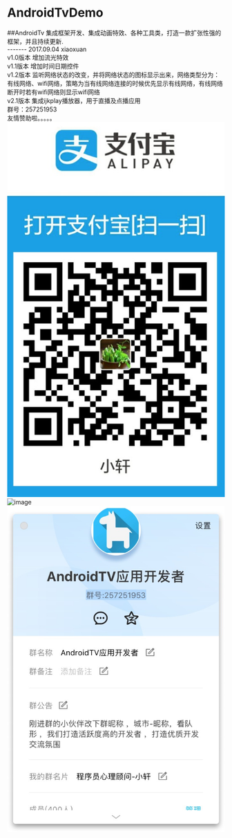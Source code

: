 # AndroidTvDemo
##AndroidTv 集成框架开发、集成动画特效、各种工具类，打造一款扩张性强的框架，并且持续更新. 
<br>
------- 2017.09.04 xiaoxuan <br>
v1.0版本 增加流光特效 <br>
v1.1版本 增加时间日期控件 <br>
v1.2版本 监听网络状态的改变，并将网络状态的图标显示出来，网络类型分为：有线网络、wifi网络，策略为当有线网络连接的时候优先显示有线网络，有线网络断开时若有wifi网络则显示wifi网络<br>
v2.1版本 集成ijkplay播放器，用于直播及点播应用<br>
群号：257251953 <br>
友情赞助啦。。。。。
![image](https://github.com/Dreamxiaoxuan/AndroidTvDemo/blob/master/效果图/4C109C4D-B8C8-4E9C-AC18-821F4530A1E4.png)<br>
![image](https://github.com/Dreamxiaoxuan/AndroidTvDemo/blob/master/效果图/test.gif)<br>
![image](https://github.com/Dreamxiaoxuan/AndroidTvDemo/blob/master/效果图/1504493486029.jpg)<br>